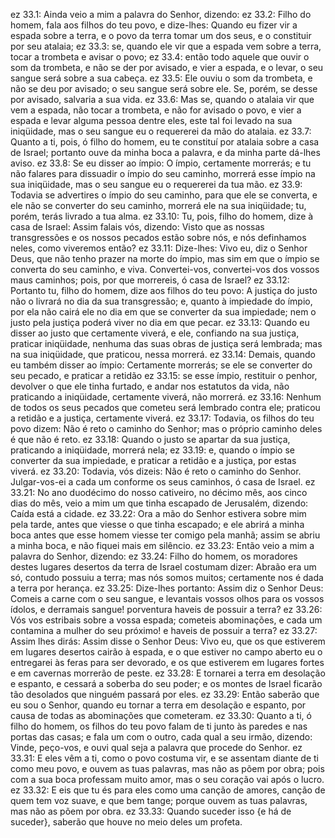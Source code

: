 ez 33.1: Ainda veio a mim a palavra do Senhor, dizendo:
ez 33.2: Filho do homem, fala aos filhos do teu povo, e dize-lhes: Quando eu fizer vir a espada sobre a terra, e o povo da terra tomar um dos seus, e o constituir por seu atalaia;
ez 33.3: se, quando ele vir que a espada vem sobre a terra, tocar a trombeta e avisar o povo;
ez 33.4: então todo aquele que ouvir o som da trombeta, e não se der por avisado, e vier a espada, e o levar, o seu sangue será sobre a sua cabeça.
ez 33.5: Ele ouviu o som da trombeta, e não se deu por avisado; o seu sangue será sobre ele. Se, porém, se desse por avisado, salvaria a sua vida.
ez 33.6: Mas se, quando o atalaia vir que vem a espada, não tocar a trombeta, e não for avisado o povo, e vier a espada e levar alguma pessoa dentre eles, este tal foi levado na sua iniqüidade, mas o seu sangue eu o requererei da mão do atalaia.
ez 33.7: Quanto a ti, pois, ó filho do homem, eu te constituí por atalaia sobre a casa de Israel; portanto ouve da minha boca a palavra, e da minha parte dá-lhes aviso.
ez 33.8: Se eu disser ao ímpio: O ímpio, certamente morrerás; e tu não falares para dissuadir o ímpio do seu caminho, morrerá esse ímpio na sua iniqüidade, mas o seu sangue eu o requererei da tua mão.
ez 33.9: Todavia se advertires o ímpio do seu caminho, para que ele se converta, e ele não se converter do seu caminho, morrerá ele na sua iniqüidade; tu, porém, terás livrado a tua alma.
ez 33.10: Tu, pois, filho do homem, dize à casa de Israel: Assim falais vós, dizendo: Visto que as nossas transgressões e os nossos pecados estão sobre nós, e nós definhamos neles, como viveremos então?
ez 33.11: Dize-lhes: Vivo eu, diz o Senhor Deus, que não tenho prazer na morte do ímpio, mas sim em que o ímpio se converta do seu caminho, e viva. Convertei-vos, convertei-vos dos vossos maus caminhos; pois, por que morrereis, ó casa de Israel?
ez 33.12: Portanto tu, filho do homem, dize aos filhos do teu povo: A justiça do justo não o livrará no dia da sua transgressão; e, quanto à impiedade do ímpio, por ela não cairá ele no dia em que se converter da sua impiedade; nem o justo pela justiça poderá viver no dia em que pecar.
ez 33.13: Quando eu disser ao justo que certamente viverá, e ele, confiando na sua justiça, praticar iniqüidade, nenhuma das suas obras de justiça será lembrada; mas na sua iniqüidade, que praticou, nessa morrerá.
ez 33.14: Demais, quando eu também disser ao ímpio: Certamente morrerás; se ele se converter do seu pecado, e praticar a retidão
ez 33.15: se esse ímpio, restituir o penhor, devolver o que ele tinha furtado, e andar nos estatutos da vida, não praticando a iniqüidade, certamente viverá, não morrerá.
ez 33.16: Nenhum de todos os seus pecados que cometeu será lembrado contra ele; praticou a retidão e a justiça, certamente viverá.
ez 33.17: Todavia, os filhos do teu povo dizem: Não é reto o caminho do Senhor; mas o próprio caminho deles é que não é reto.
ez 33.18: Quando o justo se apartar da sua justiça, praticando a iniqüidade, morrerá nela;
ez 33.19: e, quando o ímpio se converter da sua impiedade, e praticar a retidão e a justiça, por estas viverá.
ez 33.20: Todavia, vós dizeis: Não é reto o caminho do Senhor. Julgar-vos-ei a cada um conforme os seus caminhos, ó casa de Israel.
ez 33.21: No ano duodécimo do nosso cativeiro, no décimo mês, aos cinco dias do mês, veio a mim um que tinha escapado de Jerusalém, dizendo: Caída está a cidade.
ez 33.22: Ora a mão do Senhor estivera sobre mim pela tarde, antes que viesse o que tinha escapado; e ele abrirá a minha boca antes que esse homem viesse ter comigo pela manhã; assim se abriu a minha boca, e não fiquei mais em silêncio.
ez 33.23: Então veio a mim a palavra do Senhor, dizendo:
ez 33.24: Filho do homem, os moradores destes lugares desertos da terra de Israel costumam dizer: Abraão era um só, contudo possuiu a terra; mas nós somos muitos; certamente nos é dada a terra por herança.
ez 33.25: Dize-lhes portanto: Assim diz o Senhor Deus: Comeis a carne com o seu sangue, e levantais vossos olhos para os vossos ídolos, e derramais sangue! porventura haveis de possuir a terra?
ez 33.26: Vós vos estribais sobre a vossa espada; cometeis abominações, e cada um contamina a mulher do seu próximo! e haveis de possuir a terra?
ez 33.27: Assim lhes dirás: Assim disse o Senhor Deus: Vivo eu, que os que estiverem em lugares desertos cairão à espada, e o que estiver no campo aberto eu o entregarei às feras para ser devorado, e os que estiverem em lugares fortes e em cavernas morrerão de peste.
ez 33.28: E tornarei a terra em desolação e espanto, e cessará a soberba do seu poder; e os montes de Israel ficarão tão desolados que ninguém passará por eles.
ez 33.29: Então saberão que eu sou o Senhor, quando eu tornar a terra em desolação e espanto, por causa de todas as abominações que cometeram.
ez 33.30: Quanto a ti, ó filho do homem, os filhos do teu povo falam de ti junto às paredes e nas portas das casas; e fala um com o outro, cada qual a seu irmão, dizendo: Vinde, peço-vos, e ouvi qual seja a palavra que procede do Senhor.
ez 33.31: E eles vêm a ti, como o povo costuma vir, e se assentam diante de ti como meu povo, e ouvem as tuas palavras, mas não as põem por obra; pois com a sua boca professam muito amor, mas o seu coração vai após o lucro.
ez 33.32: E eis que tu és para eles como uma canção de amores, canção de quem tem voz suave, e que bem tange; porque ouvem as tuas palavras, mas não as põem por obra.
ez 33.33: Quando suceder isso {e há de suceder}, saberão que houve no meio deles um profeta.
